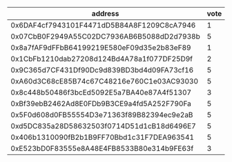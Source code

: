address|vote|timestamp|signature
---|---|---|---
0x6DAF4cf7943101F4471dD5B84A8F1209C8cA7946|1|1609246537|0xb03e770e6f20c1badcde28801b1695761a69f1f87022b9986f68f480ef69b05f3fd7b8ea59336e5a9e434b55c0d5cd3ff4312640e2fc0175e04cd570b41ed3dc1b
0x07CbB0F2949A55C02DC7936AB6B5088dD2d7938b|5|1609247428|0x43c013cd1fe69c660cce75731aa22c3dd64c54695367af03057091381c138a0a5998d161987f04ce8f8be67b939fc0c2d51171c01cd6e53be79812c8c34f7ebe1c
0x8a7fAF9dFFbB64199219E580eF09d35e2b83eF89|1|1609247701|0xe2118580298bb99ad28f7b37a26be6a558c2df718ed980e088348a2fb44de4690a6416657553ad0663b0588ef90643659ff4fb18ce26cb2812df050683afc85d1c
0x1CbFb1210dab27208d124Bd4A78a1f077DF25D9f|2|1609247937|0x4d1839155ae7b4450188b17e9babdc0846b2e8163f244aea0c7fb82b5722bfe95e8dca59804dc7d62fc30bad7ee1c9103e930a416e8f68a6976344fb553bccbd1b
0x9C365d7CF431Df90Dc9d839BD3bd4d09FA73cf16|5|1609248718|0x872130b14487b12e9865ab2d792c2eaba84efe37daca9a1cb73460bb95b6e53c2f351621b1ae33e08dbaac1defd640c119845041d0531f3299b403a930d529631b
0xA60d3C68cE85B74c67C48216e760C1e03AC93030|5|1609257260|0x7f8f970228b2d05bf6637462cdf4a80e0b5c4cbdc1501b2539913308507774586276a27f86095aa98c61fb5895a48b9feace485dbc2aeb5b91eb605e5fca65881b
0x8c448b50486f3bcEd5092E5a7BA40e87A4f51307|3|1609259268|0xb1b68f6fc4caf58f34a12a967d9c18589baf4a6996c3da5cd630cde8f432141727a75bcde1fd8b78f97d70f2dd437e9dbec46698af0b47cad2602ddd8f2804a41b
0xBf39ebB2462Ad8E0FDb9B3CE9a4fd5A252F790Fa|5|1609259488|0x709c533889f614798f709cf232c081b8d419179569564acec7eea5708564b1c741e1f5e0bf109967853151a8119bf8a0ca3d9d488585d8cc674c67f9e4363f7d1b
0x5F0d608d0FB55554D3e71363f89B82394ec9e2aB|5|1609259502|0x0dec58b215b6ae549d802ddc6d49cf06dd4162b7fcf49985b34ee3a70a5964761858aac7b6489bd31cd902f8899342a579ccba52652381dd450fe58fad0abf421b
0xd5DC835a28D58632503f0714D51d1cB18d6496E7|5|1609269877|0x3b6d3c08f5b890ef3f6d0ddd8f41fff00f73c2b8770ceea47a4e7925247d35d7278875026afb241bac5085f776fa965c207f6e04df075a1ab41bc66a408c7d141b
0x406b1310090fB2b1B9FF70Bbd1c31F7DEA963541|5|1609277004|0xd8634528a6e8a3a1edb4fa3efaa5d97a32864a7778039f043b970bdd3f65ac6d63daba7d6022fb2874e2bdf6a88c5c0f5aed8b68cdbe5a92d6f4202f85b12e7d1c
0xE523bD0F83555e8A48E4FB8533B80e314b9FE63f|3|1609277623|0x2df278667d15ae67c9ac3d4f8f834d404b83d418d9f74e91565aa32f4423629845507c50c916f7a6fa3a0f5b7918da34fedf04a5c4c0049fe3f762178ee3753d1c